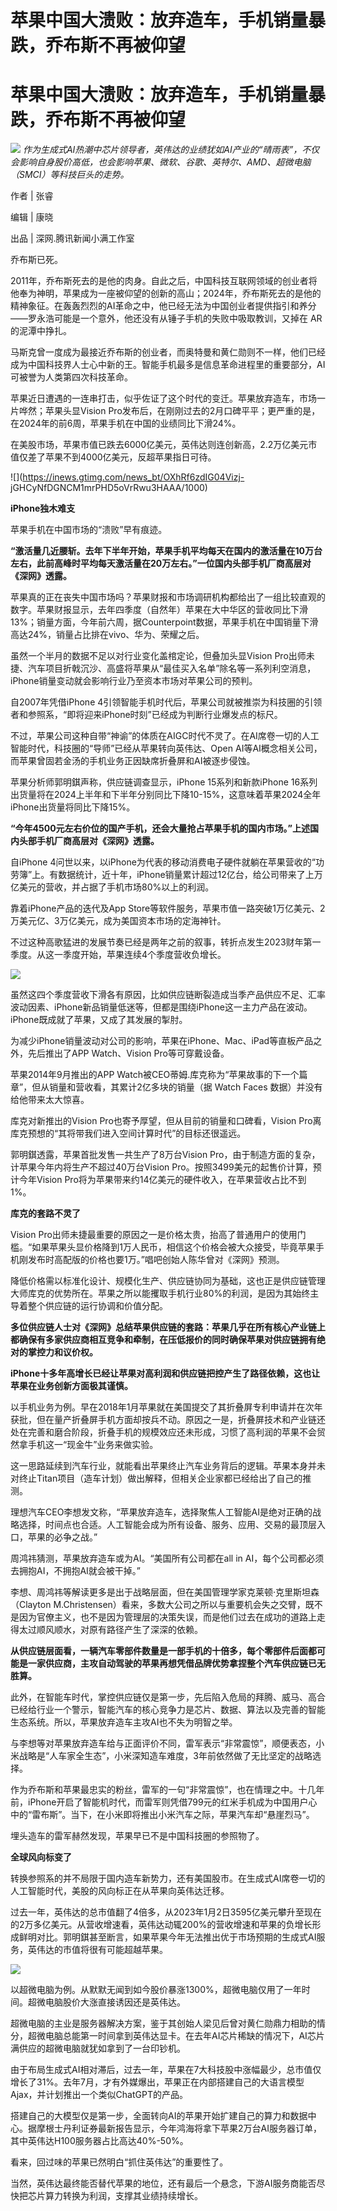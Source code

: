 # 苹果中国大溃败：放弃造车，手机销量暴跌，乔布斯不再被仰望

# 苹果中国大溃败：放弃造车，手机销量暴跌，乔布斯不再被仰望

![](https://inews.gtimg.com/news_bt/OtHdyzBpRZCrv0VPR9FUtswwv_n7c5sk7u8Ffqwt27LgcAA/1000)
_作为生成式AI热潮中芯片领导者，英伟达的业绩犹如AI产业的“晴雨表”，不仅会影响自身股价高低，也会影响苹果、微软、谷歌、英特尔、AMD、超微电脑（SMCI）等科技巨头的走势。_

作者 | 张睿

编辑 | 康晓

出品 | 深网.腾讯新闻小满工作室

乔布斯已死。

2011年，乔布斯死去的是他的肉身。自此之后，中国科技互联网领域的创业者将他奉为神明，苹果成为一座被仰望的创新的高山；2024年，乔布斯死去的是他的精神象征。在轰轰烈烈的AI革命之中，他已经无法为中国创业者提供指引和养分——罗永浩可能是一个意外，他还没有从锤子手机的失败中吸取教训，又掉在
AR的泥潭中挣扎。

马斯克曾一度成为最接近乔布斯的创业者，而奥特曼和黄仁勋则不一样，他们已经成为中国科技界人士心中新的王。智能手机最多是信息革命进程里的重要部分，AI可被誉为人类第四次科技革命。

苹果近日遭遇的一连串打击，似乎佐证了这个时代的变迁。苹果放弃造车，市场一片哗然；苹果头显Vision
Pro发布后，在刚刚过去的2月口碑平平；更严重的是，在2024年的前6周，苹果手机在中国的业绩同比下滑24%。

在美股市场，苹果市值已跌去6000亿美元，英伟达则连创新高，2.2万亿美元市值仅差了苹果不到4000亿美元，反超苹果指日可待。

![](https://inews.gtimg.com/news_bt/OXhRf6zdIG04Vizj-
jGHCyNfDGNCM1mrPHD5oVrRwu3HAAA/1000)

**iPhone独木难支**

苹果手机在中国市场的“溃败”早有痕迹。

**“激活量几近腰斩。去年下半年开始，苹果手机平均每天在国内的激活量在10万台左右，此前高峰时平均每天激活量在20万左右。”一位国内头部手机厂商高层对《深网》透露。**

苹果真的正在丧失中国市场吗？苹果财报和市场调研机构都给出了一组比较直观的数字。苹果财报显示，去年四季度（自然年）苹果在大中华区的营收同比下滑13%；销量方面，今年前六周，据Counterpoint数据，苹果手机在中国销量下滑高达24%，销量占比排在vivo、华为、荣耀之后。

虽然一个半月的数据不足以对行业变化盖棺定论，但叠加头显Vision
Pro出师未捷、汽车项目折戟沉沙、高盛将苹果从“最佳买入名单”除名等一系列利空消息，iPhone销量变动就会影响行业乃至资本市场对苹果公司的预判。

自2007年凭借iPhone 4引领智能手机时代后，苹果公司就被推崇为科技圈的引领者和参照系，“即将迎来iPhone时刻”已经成为判断行业爆发点的标尺。

不过，苹果公司这种自带“神谕”的体质在AIGC时代不灵了。在AI席卷一切的人工智能时代，科技圈的“导师”已经从苹果转向英伟达、Open
AI等AI概念相关公司，而苹果曾固若金汤的手机业务正因缺席折叠屏和AI被逐步侵蚀。

苹果分析师郭明錤声称，供应链调查显示，iPhone 15系列和新款iPhone
16系列出货量将在2024上半年和下半年分别同比下降10-15%，这意味着苹果2024全年iPhone出货量将同比下降15%。

**“今年4500元左右价位的国产手机，还会大量抢占苹果手机的国内市场。”上述国内头部手机厂商高层对《深网》透露。**

自iPhone
4问世以来，以iPhone为代表的移动消费电子硬件就躺在苹果营收的“功劳簿”上。有数据统计，近十年，iPhone销量累计超过12亿台，给公司带来了上万亿美元的营收，并占据了手机市场80%以上的利润。

靠着iPhone产品的迭代及App Store等软件服务，苹果市值一路突破1万亿美元、2万美元亿、3万亿美元，成为美国资本市场的定海神针。

不过这种高歌猛进的发展节奏已经是两年之前的叙事，转折点发生2023财年第一季度。从这一季度开始，苹果连续4个季度营收负增长。

![](https://inews.gtimg.com/news_bt/ObSZ8ruKPe_GW_iOA7zbNqH3F6fp1aqRpxDXTQmCv5cqoAA/1000)

虽然这四个季度营收下滑各有原因，比如供应链断裂造成当季产品供应不足、汇率波动因素、iPhone新品销量低迷等，但都是围绕iPhone这一主力产品在波动。iPhone既成就了苹果，又成了其发展的掣肘。

为减少iPhone销量波动对公司的影响，苹果在iPhone、Mac、iPad等直板产品之外，先后推出了APP Watch、Vision Pro等可穿戴设备。

苹果2014年9月推出的APP Watch被CEO蒂姆.库克称为“苹果故事的下一个篇章”，但从销量和营收看，其累计2亿多块的销量（据 Watch Faces
数据）并没有给他带来太大惊喜。

库克对新推出的Vision Pro也寄予厚望，但从目前的销量和口碑看，Vision Pro离库克预想的“其将带我们进入空间计算时代”的目标还很遥远。

郭明錤透露，苹果首批发售一共生产了8万台Vision Pro，由于制造方面的复杂，计苹果今年内将生产不超过40万台Vision
Pro。按照3499美元的起售价计算，预计今年Vision Pro将为苹果带来约14亿美元的硬件收入，在苹果营收占比不到1%。

**库克的套路不灵了**

Vision
Pro出师未捷最重要的原因之一是价格太贵，抬高了普通用户的使用门槛。“如果苹果头显价格降到1万人民币，相信这个价格会被大众接受，毕竟苹果手机刚发布时高配版的价格也要1万。”唱吧创始人陈华曾对《深网》预测。

降低价格需以标准化设计、规模化生产、供应链协同为基础，这也正是供应链管理大师库克的优势所在。苹果之所以能攫取手机行业80%的利润，是因为其始终主导着整个供应链的运行协调和价值分配。

**多位供应链人士对《深网》总结苹果供应链的套路：苹果几乎在所有核心产业链上都确保有多家供应商相互竞争和牵制，在压低报价的同时确保苹果对供应链拥有绝对的掌控力和议价权。**

**iPhone十多年高增长已经让苹果对高利润和供应链把控产生了路径依赖，这也让苹果在业务创新方面极其谨慎。**

以手机业务为例。早在2018年1月苹果就在美国提交了其折叠屏专利申请并在次年获批，但在量产折叠屏手机方面却按兵不动。原因之一是，折叠屏技术和产业链还处在完善和磨合阶段，折叠手机的规模效应还未形成，习惯了高利润的苹果不会贸然拿手机这一“现金牛”业务来做实验。

这一思路延续到汽车行业，就能看出苹果终止汽车业务背后的逻辑。苹果本身并未对终止Titan项目（造车计划）做出解释，但相关企业家都已经给出了自己的推测。

理想汽车CEO李想发文称，“苹果放弃造车，选择聚焦人工智能AI是绝对正确的战略选择，时间点也合适。人工智能会成为所有设备、服务、应用、交易的最顶层入口，苹果的必争之战。”

周鸿祎猜测，苹果放弃造车或为AI。“美国所有公司都在all in AI，每个公司都必须去拥抱AI，不拥抱AI就会被干掉。”

李想、周鸿祎等解读更多是出于战略层面，但在美国管理学家克莱顿·克里斯坦森 （Clayton
M.Christensen）看来，多数大公司之所以与重要机会失之交臂，既不是因为官僚主义，也不是因为管理层的决策失误，而是他们过去在成功的道路上走得太过顺风顺水，对原有路径产生了深深的依赖。

**从供应链层面看，一辆汽车零部件数量是一部手机的十倍多，每个零部件后面都可能是一家供应商，主攻自动驾驶的苹果再想凭借品牌优势拿捏整个汽车供应链已无胜算。**

此外，在智能车时代，掌控供应链仅是第一步，先后陷入危局的拜腾、威马、高合已经给行业一个警示，智能汽车的核心竞争力是芯片、数据、算法以及完善的智能生态系统。所以，苹果放弃造车主攻AI也不失为明智之举。

与李想等对苹果放弃造车给与正面评价不同，雷军表示“非常震惊”，顺便表态，小米战略是“人车家全生态”，小米深知造车难度，3年前依然做了无比坚定的战略选择。

作为乔布斯和苹果最忠实的粉丝，雷军的一句“非常震惊”，也在情理之中。十几年前，iPhone开启了智能机时代，而雷军则凭借799元的红米手机成为中国用户心中的“雷布斯”。当下，在小米即将推出小米汽车之际，苹果汽车却“悬崖烈马”。

埋头造车的雷军赫然发现，苹果早已不是中国科技圈的参照物了。

**全球风向标变了**

转换参照系的并不局限于国内造车新势力，还有美国股市。在生成式AI席卷一切的人工智能时代，美股的风向标正在从苹果向英伟达迁移。

过去一年，英伟达的总市值翻了4倍多，从2023年1月2日3595亿美元攀升至现在的2万多亿美元。从营收增速看，英伟达动辄200%的营收增速和苹果的负增长形成鲜明对比。郭明錤甚至断言，如果苹果今年无法推出优于市场预期的生成式AI服务，英伟达的市值将很有可能超越苹果。

![](https://inews.gtimg.com/news_bt/OSbPssjOqeoBccKqwkuT1jTdxa4-XNwNCxLzT41haxOtUAA/1000)

以超微电脑为例。从默默无闻到如今股价暴涨1300%，超微电脑仅用了一年时间。超微电脑股价大涨直接诱因还是英伟达。

超微电脑的主业是服务器解决方案，鉴于其创始人梁见后曾对黄仁勋鼎力相助的情分，超微电脑总能第一时间拿到英伟达显卡。在去年AI芯片稀缺的情况下，AI芯片满供应的超微电脑就犹如拿到了一台印钞机。

由于布局生成式AI相对滞后，过去一年，苹果在7大科技股中涨幅最少，总市值仅增长了31%。去年7月，才有外媒爆出，苹果正在内部搭建自己的大语言模型Ajax，并计划推出一个类似ChatGPT的产品。

搭建自己的大模型仅是第一步，全面转向AI的苹果开始扩建自己的算力和数据中心。据摩根士丹利证券最新报告显示，今年鸿海将拿下苹果2万台AI服务器订单，其中英伟达H100服务器占比高达40%-50%。

看来，回过味的苹果已然明白“抓住英伟达”的重要性了。

当然，英伟达最终能否替代苹果的地位，还有最后一个悬念，下游AI服务商能否尽快把芯片算力转换为利润，支撑其业绩持续增长。

